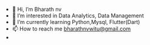 - 👋 Hi, I’m Bharath nv
- 👀 I’m interested in Data Analytics, Data Management
- 🌱 I’m currently learning Python,Mysql, Flutter(Dart)
- 📫 How to reach me bharathnvwitu@gmail.com
- 


